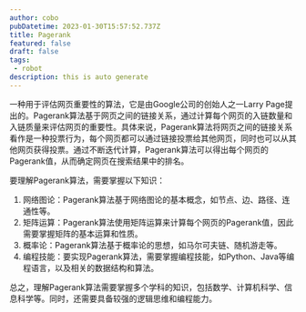 ```yaml
---
author: cobo
pubDatetime: 2023-01-30T15:57:52.737Z
title: Pagerank
featured: false
draft: false
tags:
 - robot
description: this is auto generate
---
```


一种用于评估网页重要性的算法，它是由Google公司的创始人之一Larry Page提出的。Pagerank算法基于网页之间的链接关系，通过计算每个网页的入链数量和入链质量来评估网页的重要性。具体来说，Pagerank算法将网页之间的链接关系看作是一种投票行为，每个网页都可以通过链接投票给其他网页，同时也可以从其他网页获得投票。通过不断迭代计算，Pagerank算法可以得出每个网页的Pagerank值，从而确定网页在搜索结果中的排名。

要理解Pagerank算法，需要掌握以下知识：

1. 网络图论：Pagerank算法基于网络图论的基本概念，如节点、边、路径、连通性等。
2. 矩阵运算：Pagerank算法使用矩阵运算来计算每个网页的Pagerank值，因此需要掌握矩阵的基本运算和性质。
3. 概率论：Pagerank算法基于概率论的思想，如马尔可夫链、随机游走等。
4. 编程技能：要实现Pagerank算法，需要掌握编程技能，如Python、Java等编程语言，以及相关的数据结构和算法。

总之，理解Pagerank算法需要掌握多个学科的知识，包括数学、计算机科学、信息科学等。同时，还需要具备较强的逻辑思维和编程能力。